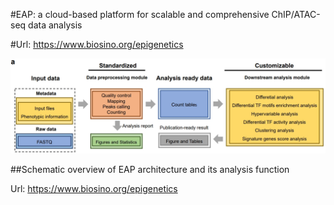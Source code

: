 #EAP: a cloud-based platform for scalable and comprehensive ChIP/ATAC-seq data analysis

#Url: https://www.biosino.org/epigenetics

![workflow](https://github.com/haojiechen94/EAP/blob/main/images/a.png)

##Schematic overview of EAP architecture and its analysis function

Url: https://www.biosino.org/epigenetics
 
 
